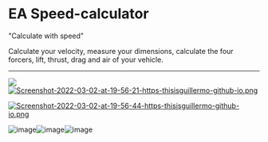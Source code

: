 # EA Speed-calculator

"Calculate with speed"

Calculate your velocity, measure your dimensions, calculate the four forcers, lift, thrust, drag and air of your vehicle.


---
![](img/EA_Speedcalculator.gif)
[![Screenshot-2022-03-02-at-19-56-21-https-thisisguillermo-github-io.png](https://i.postimg.cc/8c5bM5KM/Screenshot-2022-03-02-at-19-56-21-https-thisisguillermo-github-io.png)](https://postimg.cc/r0BWL8Lw)

[![Screenshot-2022-03-02-at-19-56-44-https-thisisguillermo-github-io.png](https://i.postimg.cc/xCjGV8Sh/Screenshot-2022-03-02-at-19-56-44-https-thisisguillermo-github-io.png)](https://postimg.cc/8F3fh1cm)

![image](https://img.shields.io/badge/HTML5-E34F26?style=for-the-badge&logo=html5&logoColor=white)![image](https://img.shields.io/badge/Sass-CC6699?style=for-the-badge&logo=sass&logoColor=white)![image](https://img.shields.io/badge/JavaScript-323330?style=for-the-badge&logo=javascript&logoColor=F7DF1E)